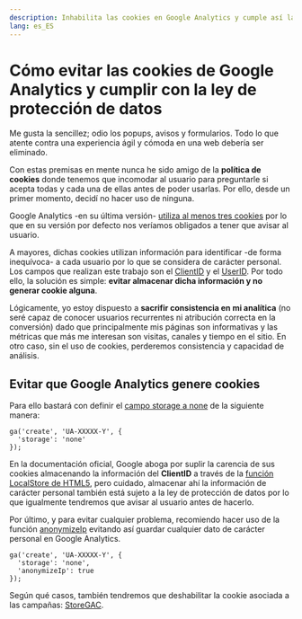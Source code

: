 ```yaml
---
description: Inhabilita las cookies en Google Analytics y cumple así la normativa de la GDPR/RGPD sin necesidad de acciones adicionales
lang: es_ES
---
```


# Cómo evitar las cookies de Google Analytics y cumplir con la ley de protección de datos

Me gusta la sencillez; odio los popups, avisos y formularios. Todo lo que atente contra una experiencia ágil y cómoda en una web debería ser eliminado.

Con estas premisas en mente nunca he sido amigo de la **política de cookies** donde tenemos que incomodar al usuario para preguntarle si acepta todas y cada una de ellas antes de poder usarlas. Por ello, desde un primer momento, decidí no hacer uso de ninguna.

Google Analytics -en su última versión- [utiliza al menos tres cookies](https://developers.google.com/analytics/devguides/collection/analyticsjs/cookie-usage?hl=es-419) por lo que en su versión por defecto nos veríamos obligados a tener que avisar al usuario.

A mayores, dichas cookies utilizan información para identificar -de forma inequívoca- a cada usuario por lo que se considera de carácter personal. Los campos que realizan este trabajo son el [ClientID](https://developers.google.com/analytics/devguides/collection/analyticsjs/field-reference#clientId) y el [UserID](https://support.google.com/analytics/answer/3123662?hl=es). Por todo ello, la solución es simple: **evitar almacenar dicha información y no generar cookie alguna**.

Lógicamente, yo estoy dispuesto a **sacrifir consistencia en mi analítica** (no seré capaz de conocer usuarios recurrentes ni atribución correcta en la conversión) dado que principalmente mis páginas son informativas y las métricas que más me interesan son visitas, canales y tiempo en el sitio. En otro caso, sin el uso de cookies, perderemos consistencia y capacidad de análisis.

## Evitar que Google Analytics genere cookies

Para ello bastará con definir el [campo storage a none](https://developers.google.com/analytics/devguides/collection/analyticsjs/cookies-user-id#disabling_cookies) de la siguiente manera:

```
ga('create', 'UA-XXXXX-Y', {
  'storage': 'none'
});
```

En la documentación oficial, Google aboga por suplir la carencia de sus cookies almacenando la información del **ClientID** a través de la [función LocalStore de HTML5](https://developer.mozilla.org/es/docs/Web/API/Window/localStorage), pero cuidado, almacenar ahí la información de carácter personal también está sujeto a la ley de protección de datos por lo que igualmente tendremos que avisar al usuario antes de hacerlo.

Por último, y para evitar cualquier problema, recomiendo hacer uso de la función [anonymizeIp](https://developers.google.com/analytics/devguides/collection/analyticsjs/field-reference?hl=en#anonymizeIp) evitando así guardar cualquier dato de carácter personal en Google Analytics.

```
ga('create', 'UA-XXXXX-Y', {
  'storage': 'none',
  'anonymizeIp': true
});
```

Según qué casos, también tendremos que deshabilitar la cookie asociada a las campañas: [StoreGAC](https://developers.google.com/analytics/devguides/collection/analyticsjs/field-reference?hl=en#storeGac).
